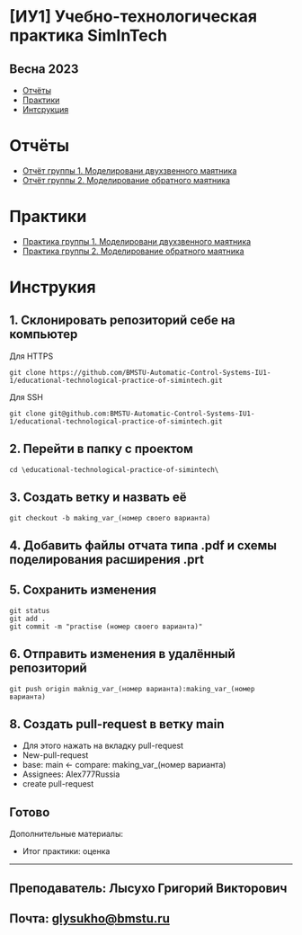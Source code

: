 # [ИУ1] Учебно-технологическая практика SimInTech
## Весна 2023

* [Отчёты](#statement)
* [Практики](#practices)
* [Интсрукция](#instruction)

# Отчёты

<a name="statement"></a>

* [Отчёт группы 1. Моделировани двухзвенного маятника](practicum_SimInTech_IU1-42B_Shevchenko_Alexey.pdf)
* [Отчёт группы 2. Моделирование обратного маятника](practicum_SimInTech_IU1-42B_Shevchenko_Alexey.pdf)


# Практики

<a name="practices"></a>

* [Практика группы 1. Моделировани двухзвенного маятника](practice_1_tasks.pdf)
* [Практика группы 2. Моделирование обратного маятника](practice_2_tasks.pdf)


# Инструкия

<a name="instruction"></a>

## 1. Склонировать репозиторий себе на компьютер
Для HTTPS
```
git clone https://github.com/BMSTU-Automatic-Control-Systems-IU1-1/educational-technological-practice-of-simintech.git
```
Для SSH
```
git clone git@github.com:BMSTU-Automatic-Control-Systems-IU1-1/educational-technological-practice-of-simintech.git
```

## 2. Перейти в папку с проектом
```
cd \educational-technological-practice-of-simintech\
```

## 3. Создать ветку и назвать её
```
git checkout -b making_var_(номер своего варианта)
```

## 4. Добавить файлы отчата типа .pdf и схемы поделирования расширения .prt

## 5. Сохранить изменения
```
git status
git add .
git commit -m "practise (номер своего варианта)"
```

## 6. Отправить изменения в удалённый репозиторий
```
git push origin maknig_var_(номер варианта):making_var_(номер варианта)
```

## 8. Создать pull-request в ветку main
* Для этого нажать на вкладку pull-request
* New-pull-request
* base: main <- compare: making_var_(номер варианта)
* Assignees: Alex777Russia
* create pull-request

## Готово

Дополнительные материалы:

* Итог практики: оценка

------
## Преподаватель: Лысухо Григорий Викторович
## Почта: glysukho@bmstu.ru
